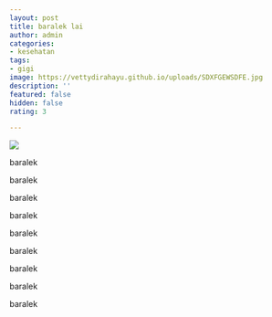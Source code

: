 ```yaml
---
layout: post
title: baralek lai
author: admin
categories:
- kesehatan
tags:
- gigi
image: https://vettydirahayu.github.io/uploads/SDXFGEWSDFE.jpg
description: ''
featured: false
hidden: false
rating: 3

---
```

![](https://vettydirahayu.github.io/uploads/SDXFGEWSDFE.jpg)

baralek

baralek

baralek

baralek

baralek

baralek

baralek

baralek

baralek